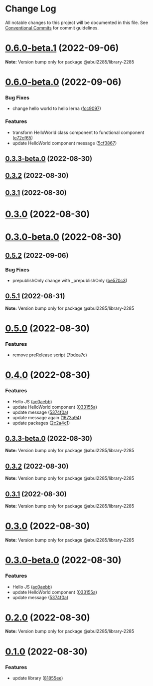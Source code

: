 # Change Log

All notable changes to this project will be documented in this file.
See [Conventional Commits](https://conventionalcommits.org) for commit guidelines.

# [0.6.0-beta.1](https://github.com/abul2285/hello-lerna/compare/v0.6.0-beta.0...v0.6.0-beta.1) (2022-09-06)

**Note:** Version bump only for package @abul2285/library-2285





# [0.6.0-beta.0](https://github.com/abul2285/hello-lerna/compare/v0.5.2...v0.6.0-beta.0) (2022-09-06)


### Bug Fixes

* change hello world to hello lerna ([fcc9097](https://github.com/abul2285/hello-lerna/commit/fcc9097f76a1576a081dcf9d6aed0a7c29092ad1))


### Features

* transform HelloWorld class component to functional component ([e72cf65](https://github.com/abul2285/hello-lerna/commit/e72cf65c3809380b438223f2a04472eda2390f4b))
* update HelloWorld component message ([5cf3867](https://github.com/abul2285/hello-lerna/commit/5cf3867811cc5bcb7cfb9ec714277948c1bdd4a7))



## [0.3.3-beta.0](https://github.com/abul2285/hello-lerna/compare/v0.3.2...v0.3.3-beta.0) (2022-08-30)



## [0.3.2](https://github.com/abul2285/hello-lerna/compare/v0.3.1...v0.3.2) (2022-08-30)



## [0.3.1](https://github.com/abul2285/hello-lerna/compare/v0.3.0...v0.3.1) (2022-08-30)



# [0.3.0](https://github.com/abul2285/hello-lerna/compare/v0.3.0-beta.0...v0.3.0) (2022-08-30)



# [0.3.0-beta.0](https://github.com/abul2285/hello-lerna/compare/v0.2.0...v0.3.0-beta.0) (2022-08-30)





## [0.5.2](https://github.com/abul2285/hello-lerna/compare/v0.5.1...v0.5.2) (2022-09-06)


### Bug Fixes

* prepublishOnly change with _prepublishOnly ([be570c3](https://github.com/abul2285/hello-lerna/commit/be570c3e0be14188f9502a3928ff5c56277fc7c1))





## [0.5.1](https://github.com/abul2285/hello-lerna/compare/v0.5.0...v0.5.1) (2022-08-31)

**Note:** Version bump only for package @abul2285/library-2285





# [0.5.0](https://github.com/abul2285/hello-lerna/compare/v0.4.0...v0.5.0) (2022-08-30)


### Features

* remove preRelease script ([7bdea7c](https://github.com/abul2285/hello-lerna/commit/7bdea7c30e1aea177c492ca60d8b0713d3ea9404))





# [0.4.0](https://github.com/abul2285/hello-lerna/compare/v0.2.0...v0.4.0) (2022-08-30)


### Features

* Hello JS ([ac0aebb](https://github.com/abul2285/hello-lerna/commit/ac0aebb91f214861498d65034bf5221cf2b7df92))
* update HelloWorld component ([033155a](https://github.com/abul2285/hello-lerna/commit/033155ad3e756ce71b49530299304db61d5dc374))
* update message ([5374f0a](https://github.com/abul2285/hello-lerna/commit/5374f0ac3b8cf3494adbbf2f361e1f1368be3bb9))
* update message again ([1673a94](https://github.com/abul2285/hello-lerna/commit/1673a9483baa5b155e66a722b774e698c87ac99e))
* update packages ([2c2a4c1](https://github.com/abul2285/hello-lerna/commit/2c2a4c1cd8a8addeb17ab957798efed5a097d2e5))





## [0.3.3-beta.0](https://github.com/abul2285/hello-lerna/compare/v0.3.2...v0.3.3-beta.0) (2022-08-30)

**Note:** Version bump only for package @abul2285/library-2285





## [0.3.2](https://github.com/abul2285/hello-lerna/compare/v0.3.1...v0.3.2) (2022-08-30)

**Note:** Version bump only for package @abul2285/library-2285





## [0.3.1](https://github.com/abul2285/hello-lerna/compare/v0.3.0...v0.3.1) (2022-08-30)

**Note:** Version bump only for package @abul2285/library-2285





# [0.3.0](https://github.com/abul2285/hello-lerna/compare/v0.3.0-beta.0...v0.3.0) (2022-08-30)

**Note:** Version bump only for package @abul2285/library-2285





# [0.3.0-beta.0](https://github.com/abul2285/hello-lerna/compare/v0.2.0...v0.3.0-beta.0) (2022-08-30)


### Features

* Hello JS ([ac0aebb](https://github.com/abul2285/hello-lerna/commit/ac0aebb91f214861498d65034bf5221cf2b7df92))
* update HelloWorld component ([033155a](https://github.com/abul2285/hello-lerna/commit/033155ad3e756ce71b49530299304db61d5dc374))
* update message ([5374f0a](https://github.com/abul2285/hello-lerna/commit/5374f0ac3b8cf3494adbbf2f361e1f1368be3bb9))





# [0.2.0](https://github.com/abul2285/hello-lerna/compare/v0.1.0...v0.2.0) (2022-08-30)

**Note:** Version bump only for package @abul2285/library-2285





# [0.1.0](https://github.com/abul2285/hello-lerna/compare/v0.0.7...v0.1.0) (2022-08-30)


### Features

* update library ([81855ee](https://github.com/abul2285/hello-lerna/commit/81855eef374b42a889d8208464c1b16e5220c04d))
